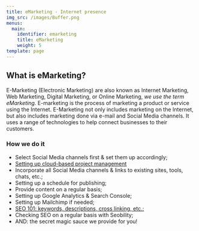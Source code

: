 ```yaml
---
title: eMarketing - Internet presence
img_src: /images/Buffer.png
menus:
  main:
    identifier: emarketing
    title: eMarketing
    weight: 5
template: page
---
```

## What is eMarketing?

E-Marketing (Electronic Marketing) are also known as Internet Marketing, Web Marketing, Digital Marketing, or Online Marketing, *we use the term eMarketing*. E-marketing is the process of marketing a product or service using the Internet. E-Marketing not only includes marketing on the Internet, but also includes marketing done via e-mail and Social Media channels. It uses a range of technologies to help connect businesses to their customers.

### How we do it

* Select Social Media channels first & set them up accordingly;
* [Setting up cloud-based project management](https://www.blackboxmd.work/posts/dolor/)
* Incorporate all Social Media channels & links to existing sites, tools, chats, etc.;
* Setting up a schedule for publishing;
* Provide content on a regular basis;
* Setting up Google Analytics & Search Console;
* Setting up Mailchimp if needed;
* [SEO 101: keywords, descriptions, cross linking, etc.;](https://www.blackboxmd.work/posts/lorem/)
* Checking SEO on a regular basis with Seobility;
* AND: the secret magic sauce we provide for you!
